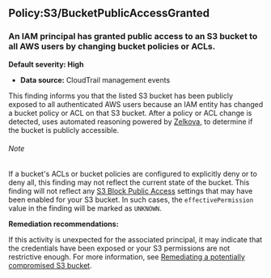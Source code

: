 Policy:S3/BucketPublicAccessGranted
-----------------------------------


### An IAM principal has granted public access to an S3 bucket to all AWS users by changing bucket policies or ACLs.


**Default severity: High**


 * **Data source:** CloudTrail management events

This finding informs you that the listed S3 bucket has been publicly exposed to all authenticated AWS users because an IAM entity has changed a bucket policy or ACL on that S3 bucket. After a policy or ACL change is detected, uses automated reasoning powered by [Zelkova](https://aws.amazon.com/blogs/security/protect-sensitive-data-in-the-cloud-with-automated-reasoning-zelkova/), to determine if the bucket is publicly accessible.


###### Note

If a bucket's ACLs or bucket policies are configured to explicitly deny or to deny all, this finding may not reflect the current state of the bucket. This finding will not reflect any [S3 Block Public Access](https://docs.aws.amazon.com/AmazonS3/latest/userguide/access-control-block-public-access.html) settings that may have been enabled for your S3 bucket. In such cases, the `effectivePermission` value in the finding will be marked as `UNKNOWN`.


**Remediation recommendations:**


If this activity is unexpected for the associated principal, it may indicate that the credentials have been exposed or your S3 permissions are not restrictive enough. For more information, see [Remediating a potentially compromised S3 bucket](https://docs.aws.amazon.com/guardduty/latest/ug/compromised-s3.html).

